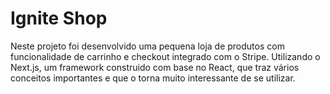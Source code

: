 # Ignite Shop

Neste projeto foi desenvolvido uma pequena loja de produtos com funcionalidade de carrinho e checkout integrado com o Stripe. Utilizando o Next.js, um framework construido com base no React, que traz vários conceitos importantes e que o torna muito interessante de se utilizar.




